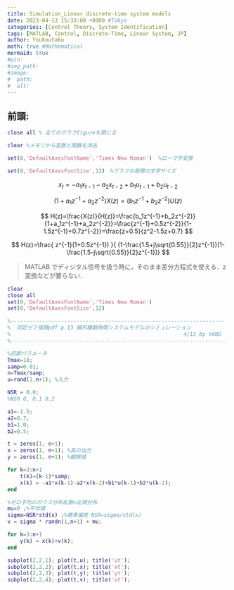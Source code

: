```yaml
---
title: Simulation_Linear discrete-time system models
date: 2023-04-13 15:33:00 +0900 #Tokyo
categories: [Control Theory, System Identification]
tags: [MATLAB, Control, Discrete-Time, Linear System, JP]
author: Youkoutaku
math: true #Mathematical
mermaid: true
#pin: 
#img_path: 
#image:
#  path:
#  alt:
---
```


## 前頭:

```matlab
close all % 全てのグラフfigureを閉じる

clear %メモリから変数と関数を消去

set(0,'DefaultAxesFontName','Times New Roman')  %ローマ字変換

set(0,'DefaultAxesFontSize',12)　%グラフの座標の文字サイズ
```

$$
	x_t=-a_1x_{t-1}-a_2x_{t-2}+b_1u_{t-1}+b_2u_{t-2}
$$

$$
(1+a_1z^{-1}+a_2z^{-2})X(z)=(b_1z^{-1}+b_2z^{-2})U(z)
$$

$$
	H(z)=\frac{X(z)}{H(z)}=\frac{b_1z^{-1}+b_2z^{-2}}{1+a_1z^{-1}+a_2z^{-2}}=\frac{z^{-1}+0.5z^{-2}}{1-1.5z^{-1}+0.7z^{-2}}=\frac{z+0.5}{z^2-1.5z+0.7}
$$

$$
    H(z)=\frac{ z^{-1}(1+0.5z^{-1}) }{ (1-\frac{1.5+j\sqrt{0.55}}{2}z^{-1})(1-\frac{1.5-j\sqrt{0.55}}{2}z^{-1})}
$$

> MATLAB でディジタル信号を扱う時に，そのまま差分方程式を使える．z 変換などが要らない．

```matlab
clear
close all
set(0,'DefaultAxesFontName','Times New Roman')
set(0,'DefaultAxesFontSize',12)

%--------------------------------------------------------------------
%  同定ゼミ宿題pdf p.13 線形離散時間システムモデルのシミュレーション
%                                                       4/13 by YANG
%---------------------------------------------------------------------

%初期パラメータ
Tmax=10;
samp=0.01;
n=Tmax/samp;
u=rand(1,n+1); %入力

NSR = 0.0;
%NSR 0, 0.1 0.2

a1=-1.5;
a2=0.7;
b1=1.0;
b2=0.5;

t = zeros(1, n+1);
x = zeros(1, n+1); %真の出力
y = zeros(1, n+1); %観察値

for k=3:n+1
    t(k)=(k-1)*samp;
    x(k) = -a1*x(k-1)-a2*x(k-2)+b1*u(k-1)+b2*u(k-2);
end

%ゼロ平均のガウス分布乱数=正規分布
mu=0 ;%平均値
sigma=NSR*std(x) ;%標準偏差 NSR=sigma/std(x)
v = sigma * randn(1,n+1) + mu;

for k=3:n+1
    y(k) = x(k)+v(k);
end

subplot(2,2,1); plot(t,u); title('ut');
subplot(2,2,2); plot(t,x); title('xt');
subplot(2,2,3); plot(t,y); title('yt');
subplot(2,2,4); plot(t,v); title('vt');
```
